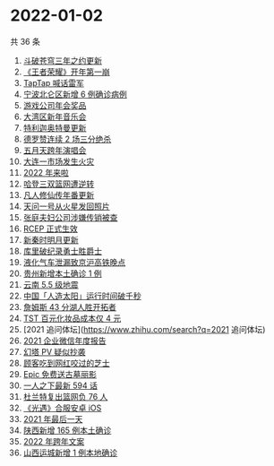 # 2022-01-02

共 36 条

<!-- BEGIN -->
<!-- 最后更新时间 Sun Jan 02 2022 22:06:50 GMT+0800 (China Standard Time) -->

1. [斗破苍穹三年之约更新](https://www.zhihu.com/search?q=斗破苍穹三年之约)
1. [《王者荣耀》开年第一崩](https://www.zhihu.com/search?q=王者荣耀)
1. [TapTap 喊话雷军](https://www.zhihu.com/search?q=taptap)
1. [宁波北仑区新增 6 例确诊病例](https://www.zhihu.com/search?q=宁波疫情)
1. [游戏公司年会奖品](https://www.zhihu.com/search?q=游戏公司)
1. [大湾区新年音乐会](https://www.zhihu.com/search?q=大湾区音乐会)
1. [特利迦奥特曼更新](https://www.zhihu.com/search?q=特利迦奥特曼)
1. [德罗赞连续 2 场三分绝杀](https://www.zhihu.com/search?q=德罗赞)
1. [五月天跨年演唱会](https://www.zhihu.com/search?q=五月天)
1. [大连一市场发生火灾](https://www.zhihu.com/search?q=大连火灾)
1. [2022 年来啦](https://www.zhihu.com/search?q=2022)
1. [哈登三双篮网遭逆转](https://www.zhihu.com/search?q=篮网)
1. [凡人修仙传年番更新](https://www.zhihu.com/search?q=凡人修仙传)
1. [天问一号从火星发回照片](https://www.zhihu.com/search?q=天问一号)
1. [张庭夫妇公司涉嫌传销被查](https://www.zhihu.com/search?q=张庭夫妇)
1. [RCEP 正式生效](https://www.zhihu.com/search?q=RCEP)
1. [新秦时明月更新](https://www.zhihu.com/search?q=新秦时明月)
1. [库里破纪录勇士胜爵士](https://www.zhihu.com/search?q=勇士)
1. [液化气车泄漏致京沪高铁晚点](https://www.zhihu.com/search?q=京沪高铁晚点)
1. [贵州新增本土确诊 1 例](https://www.zhihu.com/search?q=贵州疫情)
1. [云南 5.5 级地震](https://www.zhihu.com/search?q=云南地震)
1. [中国「人造太阳」运行时间破千秒](https://www.zhihu.com/search?q=中国人造太阳)
1. [詹姆斯 43 分湖人胜开拓者](https://www.zhihu.com/search?q=湖人)
1. [TST 百元化妆品成本仅 4 元](https://www.zhihu.com/search?q=TST成本)
1. [2021 追问体坛](https://www.zhihu.com/search?q=2021 追问体坛)
1. [2021 企业微信年度报告](https://www.zhihu.com/search?q=企业微信年度报告)
1. [幻塔 PV 疑似抄袭](https://www.zhihu.com/search?q=幻塔)
1. [顾客吃到网红咬过的芝士](https://www.zhihu.com/search?q=网红咬过的芝士)
1. [Epic 免费送古墓丽影](https://www.zhihu.com/search?q=epic)
1. [一人之下最新 594 话](https://www.zhihu.com/search?q=一人之下)
1. [杜兰特复出篮网负 76 人](https://www.zhihu.com/search?q=篮网)
1. [《光遇》合服安卓 iOS](https://www.zhihu.com/search?q=光遇)
1. [2021 年最后一天](https://www.zhihu.com/search?q=2021最后一天)
1. [陕西新增 165 例本土确诊](https://www.zhihu.com/search?q=陕西疫情)
1. [2022 年跨年文案](https://www.zhihu.com/search?q=跨年文案)
1. [山西运城新增 1 例本地确诊](https://www.zhihu.com/search?q=山西疫情)

<!-- END -->
